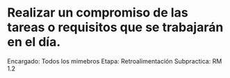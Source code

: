 # Realizar un compromiso de las tareas o requisitos que se trabajarán en el día.

Encargado: Todos los mimebros
Etapa: Retroalimentación
Subpractica: RM 1.2